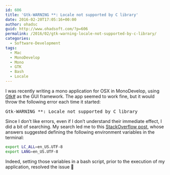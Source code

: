 ```yaml
---
id: 606
title: 'Gtk-WARNING **: Locale not supported by C library'
date: 2016-02-20T17:05:16+00:00
author: ohadsc
guid: http://www.ohadsoft.com/?p=606
permalink: /2016/02/gtk-warning-locale-not-supported-by-c-library/
categories:
  - Software-Development
tags:
  - Mac
  - MonoDevelop
  - Mono
  - GTK
  - Bash
  - Locale
---
```

I was recently writing a mono application for OSX in MonoDevelop, using [Gtk#](http://www.mono-project.com/docs/gui/gtksharp/) as the GUI framework. The app seemed to work fine, but it would throw the following error each time it started:

<pre class="brush: plain; title: ; notranslate" title="">Gtk-WARNING **: Locale not supported by C library</pre>

Since I don&#8217;t like errors, even if I don&#8217;t understand their immediate effect, I did a bit of searching. My search led me to this [StackOverflow post](http://stackoverflow.com/questions/7165108/in-osx-lion-lang-is-not-set-to-utf8-how-fix), whose answers suggested defining the following environment variables in the terminal:

```bash
export LC_ALL=en_US.UTF-8
export LANG=en_US.UTF-8
```

Indeed, setting those variables in a bash script, prior to the execution of my application, resolved the issue 🙂